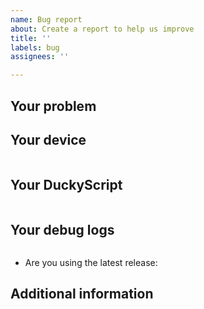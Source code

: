 ```yaml
---
name: Bug report
about: Create a report to help us improve
title: ''
labels: bug
assignees: ''

---
```


<!-- READ THIS FIRST:
  - Make sure you are running the latest version of USB Army Knife before reporting an issue
  - Provide as many details as possible. Paste logs, configuration samples and code into the backticks.
  DO NOT DELETE ANY TEXT from this template! Otherwise, your issue may be closed without comment.
-->
## Your problem
<!-- 
  Describe the issue you are experiencing here to communicate to the
  maintainers. Tell us what you were trying to do and what happened.
-->


## Your device
<!--
  Provide details about the device you are using such as as LilyGo T-Dongle S3
-->
```txt

```

## Your DuckyScript
<!--
Please provide any DuckyScript that reproduces the issue
-->
```yaml

```

## Your debug logs
<!--
Please provide logs from the device either:
* From the web service under the Logs tab
* Using the script in tools/DebugLogs (documentation for this tool is in tools/README.md)
-->
```txt

```

- Are you using the latest release:

## Additional information
